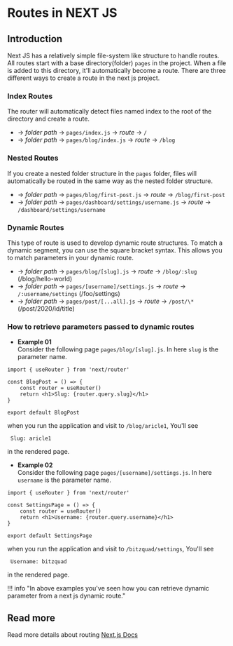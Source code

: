 # Routes in NEXT JS

## Introduction

Next JS has a relatively simple file-system like structure to handle routes. All routes start with a base directory(folder) `pages` in the project. When a file is added to this directory, it'll automatically become a route. There are three different ways to create a route in the next js project.

### Index Routes

The router will automatically detect files named index to the root of the directory and create a route.

-   → _folder path_ → `pages/index.js` → _route_ → `/`
-   → _folder path_ → `pages/blog/index.js` → _route_ → `/blog`

### Nested Routes

If you create a nested folder structure in the `pages` folder, files will automatically be routed in the same way as the nested folder structure.

-   → _folder path_ → `pages/blog/first-post.js` → _route_ → `/blog/first-post`
-   → _folder path_ → `pages/dashboard/settings/username.js` → _route_ → `/dashboard/settings/username`

### Dynamic Routes

This type of route is used to develop dynamic route structures. To match a dynamic segment, you can use the square bracket syntax. This allows you to match parameters in your dynamic route.

-   → _folder path_ → `pages/blog/[slug].js` → _route_ → `/blog/:slug` (/blog/hello-world)
-   → _folder path_ → `pages/[username]/settings.js` → _route_ → `/:username/settings` (/foo/settings)
-   → _folder path_ → `pages/post/[...all].js` → _route_ → `/post/\*` (/post/2020/id/title)

### How to retrieve parameters passed to dynamic routes

-   **Example 01**
    <br>
    Consider the following page `pages/blog/[slug].js`. In here `slug` is the parameter name.

```
import { useRouter } from 'next/router'

const BlogPost = () => {
    const router = useRouter()
    return <h1>Slug: {router.query.slug}</h1>
}

export default BlogPost
```

when you run the application and visit to `/blog/aricle1`, You'll see

```
 Slug: aricle1
```

in the rendered page.

-   **Example 02**
    <br>
    Consider the following page `pages/[username]/settings.js`. In here `username` is the parameter name.

```
import { useRouter } from 'next/router'

const SettingsPage = () => {
    const router = useRouter()
    return <h1>Username: {router.query.username}</h1>
}

export default SettingsPage
```

when you run the application and visit to `/bitzquad/settings`, You'll see

```
 Username: bitzquad
```

in the rendered page.
<br>

!!! info "In above examples you've seen how you can retrieve dynamic parameter from a next js dynamic route."

## Read more

Read more details about routing [Next.js Docs](https://nextjs.org/docs/routing/introduction)
